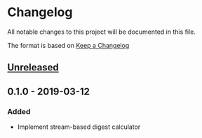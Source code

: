 # Changelog
All notable changes to this project will be documented in this file.

The format is based on [Keep a Changelog](http://keepachangelog.com/en/1.0.0/)

## [Unreleased]

## 0.1.0 - 2019-03-12
### Added
* Implement stream-based digest calculator

[Unreleased]: https://github.com/nwtgck/digestream/compare/v0.1.0...HEAD
